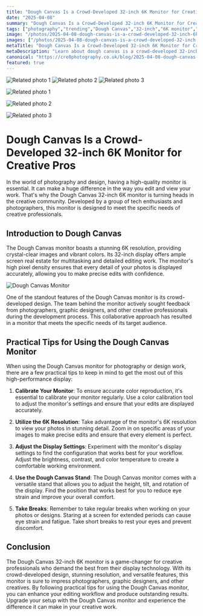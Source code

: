 ```yaml
---
title: "Dough Canvas Is a Crowd-Developed 32-inch 6K Monitor for Creative Pros"
date: "2025-04-08"
summary: "Dough Canvas Is a Crowd-Developed 32-inch 6K Monitor for Creative Pros - A trending topic in photography."
tags: ["photography","trending","Dough Canvas","32-inch","6K monitor","creative professionals","design","crowd-developed","high-quality","resolution","display settings","color calibration"]
image: "/photos/2025-04-08-dough-canvas-is-a-crowd-developed-32-inch-6k-monitor-for-creative-pros-1.jpg"
images: ["/photos/2025-04-08-dough-canvas-is-a-crowd-developed-32-inch-6k-monitor-for-creative-pros-1.jpg","/photos/2025-04-08-dough-canvas-is-a-crowd-developed-32-inch-6k-monitor-for-creative-pros-2.jpg","/photos/2025-04-08-dough-canvas-is-a-crowd-developed-32-inch-6k-monitor-for-creative-pros-3.jpg"]
metaTitle: "Dough Canvas Is a Crowd-Developed 32-inch 6K Monitor for Creative Pros | cre8 Photography"
metaDescription: "Learn about dough canvas is a crowd-developed 32-inch 6k monitor for creative pros in photography with practical tips and insights."
canonical: "https://cre8photography.co.uk/blog/2025-04-08-dough-canvas-is-a-crowd-developed-32-inch-6k-monitor-for-creative-pros"
featured: true
---
```


<!-- Gallery as HTML -->

<div class="grid grid-cols-1 sm:grid-cols-2 md:grid-cols-3 gap-4">
  <img src="/photos/2025-04-08-dough-canvas-is-a-crowd-developed-32-inch-6k-monitor-for-creative-pros-1.jpg" alt="Related photo 1" class="w-full rounded-lg" />
<img src="/photos/2025-04-08-dough-canvas-is-a-crowd-developed-32-inch-6k-monitor-for-creative-pros-2.jpg" alt="Related photo 2" class="w-full rounded-lg" />
<img src="/photos/2025-04-08-dough-canvas-is-a-crowd-developed-32-inch-6k-monitor-for-creative-pros-3.jpg" alt="Related photo 3" class="w-full rounded-lg" />
</div>


<!-- Gallery as Markdown -->
![Related photo 1](/photos/2025-04-08-dough-canvas-is-a-crowd-developed-32-inch-6k-monitor-for-creative-pros-1.jpg)


![Related photo 2](/photos/2025-04-08-dough-canvas-is-a-crowd-developed-32-inch-6k-monitor-for-creative-pros-2.jpg)


![Related photo 3](/photos/2025-04-08-dough-canvas-is-a-crowd-developed-32-inch-6k-monitor-for-creative-pros-3.jpg)



# Dough Canvas Is a Crowd-Developed 32-inch 6K Monitor for Creative Pros

In the world of photography and design, having a high-quality monitor is essential. It can make a huge difference in the way you edit and view your work. That's why the Dough Canvas 32-inch 6K monitor is turning heads in the creative community. Developed by a group of tech enthusiasts and photographers, this monitor is designed to meet the specific needs of creative professionals. 

## Introduction to Dough Canvas

The Dough Canvas monitor boasts a stunning 6K resolution, providing crystal-clear images and vibrant colors. Its 32-inch display offers ample screen real estate for multitasking and detailed editing work. The monitor's high pixel density ensures that every detail of your photos is displayed accurately, allowing you to make precise edits with confidence.

![Dough Canvas Monitor](/path/to/image)

One of the standout features of the Dough Canvas monitor is its crowd-developed design. The team behind the monitor actively sought feedback from photographers, graphic designers, and other creative professionals during the development process. This collaborative approach has resulted in a monitor that meets the specific needs of its target audience.

## Practical Tips for Using the Dough Canvas Monitor

When using the Dough Canvas monitor for photography or design work, there are a few practical tips to keep in mind to get the most out of this high-performance display:

1. **Calibrate Your Monitor**: To ensure accurate color reproduction, it's essential to calibrate your monitor regularly. Use a color calibration tool to adjust the monitor's settings and ensure that your edits are displayed accurately.

2. **Utilize the 6K Resolution**: Take advantage of the monitor's 6K resolution to view your photos in stunning detail. Zoom in on specific areas of your images to make precise edits and ensure that every element is perfect.

3. **Adjust the Display Settings**: Experiment with the monitor's display settings to find the configuration that works best for your workflow. Adjust the brightness, contrast, and color temperature to create a comfortable working environment.

4. **Use the Dough Canvas Stand**: The Dough Canvas monitor comes with a versatile stand that allows you to adjust the height, tilt, and rotation of the display. Find the position that works best for you to reduce eye strain and improve your overall comfort.

5. **Take Breaks**: Remember to take regular breaks when working on your photos or designs. Staring at a screen for extended periods can cause eye strain and fatigue. Take short breaks to rest your eyes and prevent discomfort.

## Conclusion

The Dough Canvas 32-inch 6K monitor is a game-changer for creative professionals who demand the best from their display technology. With its crowd-developed design, stunning resolution, and versatile features, this monitor is sure to impress photographers, graphic designers, and other creatives. By following practical tips for using the Dough Canvas monitor, you can enhance your editing workflow and produce outstanding results. Upgrade your setup with the Dough Canvas monitor and experience the difference it can make in your creative work.

